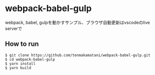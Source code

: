 # webpack-babel-gulp

webpack, babel, gulpを動かすサンプル、ブラウザ自動更新はvscodeのlive serverで

## How to run

```
$ git clone https://github.com/tenmakamatani/webpack-babel-gulp.git
$ cd webpack-babel-gulp
$ yarn install
$ yarn build
```